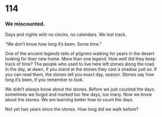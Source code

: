 # 114

### We miscounted.

Days and nights with no clocks, no calendars. We lost track. 

“We don’t know how long it’s been. Some time.”

One of the ancient legends tells of pilgrims walking for years in the desert looking for their new home. More than one legend. How well did they keep track of time? The people who used to live here left stones along the road. In the day, at dawn, if you stand at the stones they cast a shadow just so. If you can read them, the stones tell you exact day, season. Stones say how long it’s been, if you remember to look.

We didn’t always know about the stones. Before we just counted the days. sometimes we forgot and marked too few days, too many. Now we know about the stones. We are learning better how to count the days. 

Not yet two years since the stones. How long did we walk before? 